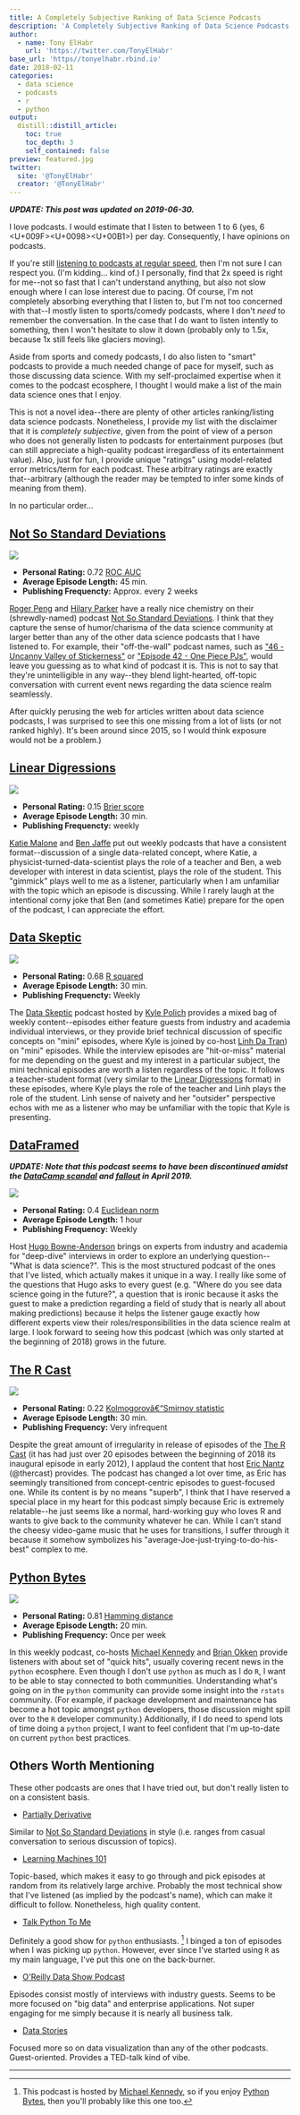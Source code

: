 ```yaml
---
title: A Completely Subjective Ranking of Data Science Podcasts
description: 'A Completely Subjective Ranking of Data Science Podcasts'
author:
  - name: Tony ElHabr
    url: 'https://twitter.com/TonyElHabr'
base_url: 'https//tonyelhabr.rbind.io'
date: 2018-02-11
categories:
  - data science
  - podcasts
  - r
  - python
output: 
  distill::distill_article:
    toc: true
    toc_depth: 3
    self_contained: false
preview: featured.jpg
twitter:
  site: '@TonyElHabr'
  creator: '@TonyElHabr'
---
```


***UPDATE: This post was updated on 2019-06-30.***

I love podcasts. I would estimate that I listen to between 1 to 6 (yes,
6 <f0><U+009F><U+0098><U+00B1>) per day. Consequently, I have opinions
on podcasts.

If you're still [listening to podcasts at regular
speed](https://www.buzzfeed.com/doree/meet-the-people-who-listen-to-podcasts-at-super-fast-speeds),
then I'm not sure I can respect you. (I'm kidding... kind of.) I
personally, find that 2x speed is right for me--not so fast that I can't
understand anything, but also not slow enough where I can lose interest
due to pacing. Of course, I'm not completely absorbing everything that I
listen to, but I'm not too concerned with that--I mostly listen to
sports/comedy podcasts, where I don't *need* to remember the
conversation. In the case that I do want to listen intently to
something, then I won't hesitate to slow it down (probably only to 1.5x,
because 1x still feels like glaciers moving).

Aside from sports and comedy podcasts, I do also listen to "smart"
podcasts to provide a much needed change of pace for myself, such as
those discussing data science. With my self-proclaimed expertise when it
comes to the podcast ecosphere, I thought I would make a list of the
main data science ones that I enjoy.

This is not a novel idea--there are plenty of other articles
ranking/listing data science podcasts. Nonetheless, I provide my list
with the disclaimer that it is *completely subjective*, given from the
point of view of a person who does not generally listen to podcasts for
entertainment purposes (but can still appreciate a high-quality podcast
irregardless of its entertainment value). Also, just for fun, I provide
unique "ratings" using model-related error metrics/term for each
podcast. These arbitrary ratings are exactly that--arbitrary (although
the reader may be tempted to infer some kinds of meaning from them).

In no particular order...

[Not So Standard Deviations](http://nssdeviations.com/)
-------------------------------------------------------

![](not_so_standard_deviations.png)

-   **Personal Rating:** 0.72 [ROC
    AUC](https://en.wikipedia.org/wiki/Receiver_operating_characteristic#Area_under_the_curve)
-   **Average Episode Length:** 45 min.
-   **Publishing Frequencty:** Approx. every 2 weeks

[Roger Peng](https://twitter.com/rdpeng) and [Hilary
Parker](https://twitter.com/hpster) have a really nice chemistry on
their (shrewdly-named) podcast [Not So Standard
Deviations](http://nssdeviations.com/). I think that they capture the
sense of humor/charisma of the data science community at larger better
than any of the other data science podcasts that I have listened to. For
example, their "off-the-wall" podcast names, such as ["46 - Uncanny
Valley of
Stickerness"](http://nssdeviations.com/46-uncanny-valley-of-stickerness)
or ["Episode 42 - One Piece
PJs"](http://nssdeviations.com/episode-42-one-piece-pjs), would leave
you guessing as to what kind of podcast it is. This is not to say that
they're unintelligible in any way--they blend light-hearted, off-topic
conversation with current event news regarding the data science realm
seamlessly.

After quickly perusing the web for articles written about data science
podcasts, I was surprised to see this one missing from a lot of lists
(or not ranked highly). It's been around since 2015, so I would think
exposure would not be a problem.)

[Linear Digressions](http://lineardigressions.com/)
---------------------------------------------------

![](linear_digressions.png)

-   **Personal Rating:** 0.15 [Brier
    score](https://en.wikipedia.org/wiki/Brier_score)
-   **Average Episode Length:** 30 min.
-   **Publishing Frequencty:** weekly

[Katie Malone](https://twitter.com/multiarmbandit) and [Ben
Jaffe](https://twitter.com/benjaffe) put out weekly podcasts that have a
consistent format--discussion of a single data-related concept, where
Katie, a physicist-turned-data-scientist plays the role of a teacher and
Ben, a web developer with interest in data scientist, plays the role of
the student. This "gimmick" plays well to me as a listener, particularly
when I am unfamiliar with the topic which an episode is discussing.
While I rarely laugh at the intentional corny joke that Ben (and
sometimes Katie) prepare for the open of the podcast, I can appreciate
the effort.

[Data Skeptic](https://dataskeptic.com/)
----------------------------------------

![](data_skeptic.png)

-   **Personal Rating:** 0.68 [R
    squared](https://en.wikipedia.org/wiki/Coefficient_of_determination)
-   **Average Episode Length:** 30 min.
-   **Publishing Frequencty:** Weekly

The [Data Skeptic](https://dataskeptic.com/) podcast hosted by [Kyle
Polich](https://dataskeptic.com/contributors/kyle) provides a mixed bag
of weekly content--episodes either feature guests from industry and
academia individual interviews, or they provide brief technical
discussion of specific concepts on "mini" episodes, where Kyle is joined
by co-host [Linh Da Tran](https://dataskeptic.com/contributors/linhda))
on "mini" episodes. While the interview episodes are "hit-or-miss"
material for me depending on the guest and my interest in a particular
subject, the mini technical episodes are worth a listen regardless of
the topic. It follows a teacher-student format (very similar to the
[Linear Digressions](http://lineardigressions.com/) format) in these
episodes, where Kyle plays the role of the teacher and Linh plays the
role of the student. Linh sense of naivety and her "outsider"
perspective echos with me as a listener who may be unfamiliar with the
topic that Kyle is presenting.

[DataFramed](https://www.datacamp.com/community/podcast)
--------------------------------------------------------

***UPDATE: Note that this podcast seems to have been discontinued
amidst the [DataCamp scandal](https://www.buzzfeednews.com/article/daveyalba/datacamp-sexual-harassment-metoo-tech-startup)
and [fallout](https://noamross.github.io/datacamp-sexual-assault/)
in April 2019.***

![](dataframed.png)

-   **Personal Rating:** 0.4 [Euclidean
    norm](https://en.wikipedia.org/wiki/Norm_(mathematics)#Euclidean_norm)
-   **Average Episode Length:** 1 hour
-   **Publishing Frequency:** Weekly

Host [Hugo Bowne-Anderson](https://twitter.com/hugobowne) brings on
experts from industry and academia for "deep-dive" interviews in order
to explore an underlying question--"What is data science?". This is the
most structured podcast of the ones that I've listed, which actually
makes it unique in a way. I really like some of the questions that Hugo
asks to every guest (e.g. "Where do you see data science going in the
future?", a question that is ironic because it asks the guest to make a
prediction regarding a field of study that is nearly all about making
predictions) because it helps the listener gauge exactly how different
experts view their roles/responsibilities in the data science realm at
large. I look forward to seeing how this podcast (which was only started
at the beginning of 2018) grows in the future.

[The R Cast](https://r-podcast.org/)
------------------------------------

![](r-podcast.png)

-   **Personal Rating:** 0.22 [Kolmogorovâ€“Smirnov
    statistic](https://en.wikipedia.org/wiki/Kolmogorov%E2%80%93Smirnov_test#Kolmogorov%E2%80%93Smirnov_statistic)
-   **Average Episode Length:** 30 min.
-   **Publishing Frequency:** Very infrequent

Despite the great amount of irregularity in release of episodes of the
[The R Cast](https://r-podcast.org/) (it has had just over 20 episodes
between the beginning of 2018 its inaugural episode in early 2012), I
applaud the content that host [Eric Nantz](https://twitter.com/thercast)
(@thercast) provides. The podcast has changed a lot over time, as Eric
has seemingly transitioned from concept-centric episodes to
guest-focused one. While its content is by no means "superb", I think
that I have reserved a special place in my heart for this podcast simply
because Eric is extremely relatable--he just seems like a normal,
hard-working guy who loves R and wants to give back to the community
whatever he can. While I can't stand the cheesy video-game music that he
uses for transitions, I suffer through it because it somehow symbolizes
his "average-Joe-just-trying-to-do-his-best" complex to me.

[Python Bytes](https://pythonbytes.fm/)
------------------------------------

![](oythonbytes.png)

-   **Personal Rating:** 0.81 [Hamming distance](https://en.wikipedia.org/wiki/Hamming_distance)
-   **Average Episode Length:** 20 min.
-   **Publishing Frequency:** Once per week

In this weekly podcast, co-hosts [Michael Kennedy](https://blog.michaelckennedy.net/)
and [Brian Okken](http://pythontesting.net/) provide listeners with about
set of "quick hits", usually covering recent news in the `python` ecosphere.
Even though I don't use `python` as much as I do `R`, I want to be able
to stay connected to both communities. Understanding what's going on in
the `python` community can provide some insight into the `rstats` community.
(For example, if package development and maintenance has become a hot topic
amongst `python` developers, those discussion might spill over to the `R`
developer community.) Additionally, if I do need to spend lots of time
doing a `python` project, I want to feel confident that I'm up-to-date
on current `python` best practices.


Others Worth Mentioning
-----------------------

These other podcasts are ones that I have tried out, but don't really
listen to on a consistent basis.

-   [Partially Derivative](http://partiallyderivative.com/)

Similar to [Not So Standard Deviations](http://nssdeviations.com/) in
style (i.e. ranges from casual conversation to serious discussion of
topics).

-   [Learning Machines 101](http://www.learningmachines101.com/)

Topic-based, which makes it easy to go through and pick episodes at
random from its relatively large archive. Probably the most technical
show that I've listened (as implied by the podcast's name), which can
make it difficult to follow. Nonetheless, high quality content.

-   [Talk Python To Me](https://talkpython.fm/)

Definitely a good show for `python` enthusiasts. [^1] I binged a ton of
episodes when I was picking up `python`. However, ever since I've
started using `R` as my main language, I've put this one on the
back-burner.
-   [O'Reilly Data Show Podcast](https://www.oreilly.com/topics/oreilly-data-show-podcast)

Episodes consist mostly of interviews with industry guests. Seems to be
more focused on "big data" and enterprise applications. Not super
engaging for me simply because it is nearly all business talk.

-   [Data Stories](http://datastori.es/)

Focused more so on data visualization than any of the other podcasts.
Guest-oriented. Provides a TED-talk kind of vibe.

--------------------------------------------------------------------------------

[^1]: This podcast is hosted by [Michael Kennedy](https://blog.michaelckennedy.net/), so if you enjoy [Python Bytes](https://pythonbytes.fm/), then you'll probably like this one too.
